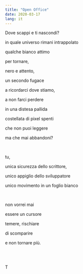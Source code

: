 ```yaml
---
title: "Open Office"
date: 2020-03-17
lang: it
---
```

Dove scappi e ti nascondi?

in quale universo rimani intrappolato

qualche bianco attimo

per tornare,

nero e attento,

un secondo fugace

a ricordarci dove stiamo,

a non farci perdere

in una distesa pallida

costellata di pixel spenti

che non puoi leggere

ma che mai abbandoni?

<br />

tu,

unica sicurezza dello scrittore,

unico appiglio dello sviluppatore

unico movimento in un foglio bianco

<br />

non vorrei mai

essere un cursore

temere, rischiare

di scomparire

e non tornare più.

<br />
<br />

T
